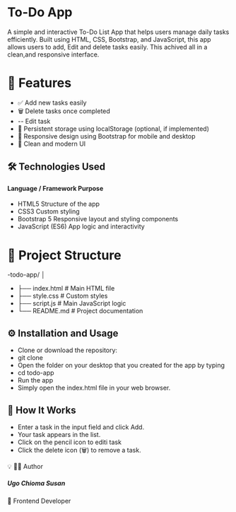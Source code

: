 # To-Do App

A simple and interactive To-Do List App that helps users manage daily tasks efficiently. Built using HTML, CSS, Bootstrap, and JavaScript, this app allows users to add, Edit and delete tasks easily. This achived all in a clean,and responsive interface.

# 🚀 Features

- ✅ Add new tasks easily
- 🗑️ Delete tasks once completed
- -- Edit task
- 💾 Persistent storage using localStorage (optional, if implemented)
- 📱 Responsive design using Bootstrap for mobile and desktop
- 🎨 Clean and modern UI

## 🛠️ Technologies Used
#### Language / Framework	Purpose
- HTML5	Structure of the app
- CSS3	Custom styling
- Bootstrap 5	Responsive layout and styling components
- JavaScript (ES6)	App logic and interactivity
  
# 📂 Project Structure
-todo-app/
│
- ├── index.html         # Main HTML file
- ├── style.css          # Custom styles
- ├── script.js          # Main JavaScript logic
- └── README.md          # Project documentation

## ⚙️ Installation and Usage

- Clone or download the repository:
- git clone 
- Open the folder on your desktop that you created for the app by typing
- cd todo-app
- Run the app
- Simply open the index.html file in your web browser.

## 🧩 How It Works
- Enter a task in the input field and click Add.
- Your task appears in the list.
- Click on the pencil icon to editi task
- Click the delete icon (🗑️) to remove a task.


💡 
👨‍💻 Author

##### Ugo Chioma Susan
💼 Frontend Developer



